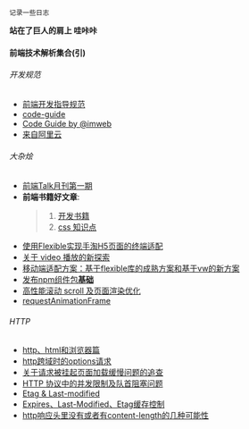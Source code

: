 ```
记录一些日志
```
**站在了巨人的肩上 哇咔咔**
#### 前端技术解析集合(引)

###### 开发规范
* [前端开发指导规范](https://github.com/evecalm/frontend-guideline)
* [code-guide](https://github.com/imweb/code-guide)
* [Code Guide by @imweb](http://imweb.github.io/CodeGuide/)
* [来自阿里云](https://cn.aliyun.com/jiaocheng/676792.html)

###### 大杂烩
* [前端Talk月刊第一期](https://github.com/icepy/icepy.me/issues/23)
* **前端书籍好文章**: 
  > 1. [开发书籍](https://github.com/threerocks/studyFiles/tree/master/%E5%89%8D%E7%AB%AF)
  > 2. [css 知识点](https://github.com/chokcoco/cnblogsArticle)
* [使用Flexible实现手淘H5页面的终端适配](https://github.com/amfe/article/issues/17)
* [关于 video 播放的新探索](https://segmentfault.com/a/1190000015611832)
* [移动端适配方案：基于flexible库的成熟方案和基于vw的新方案](https://mobilesite.github.io/2018/02/05/vm-mobile-layout/)
* [发布npm组件包**基础**](https://segmentfault.com/a/1190000006250554)
* [高性能滚动 scroll 及页面渲染优化](http://www.cnblogs.com/coco1s/p/5499469.html)
* [requestAnimationFrame](http://caibaojian.com/requestanimationframe.html)

###### HTTP
* [http、html和浏览器篇](https://github.com/forthealllight/blog/issues/19)
* [http跨域时的options请求](https://www.jianshu.com/p/5cf82f092201)
* [关于请求被挂起页面加载缓慢问题的追查](http://fex.baidu.com/blog/2015/01/chrome-stalled-problem-resolving-process/)
* [HTTP 协议中的并发限制及队首阻塞问题](https://juejin.im/post/5b8909036fb9a01a0b31a7a4)
* [Etag & Last-modified](https://blog.csdn.net/guodengh/article/details/78952540)
* [Expires、Last-Modified、Etag缓存控制](https://www.cnblogs.com/zhouwenhong/p/3928645.html)
* [http响应头里没有或者有content-length的几种可能性](https://www.cnblogs.com/lovelacelee/p/5385683.html)


